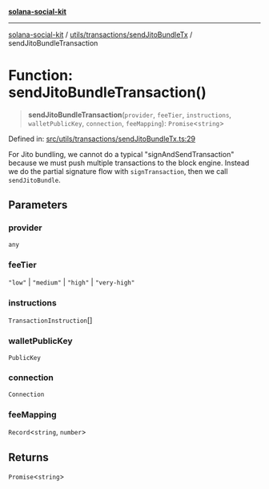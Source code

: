 [**solana-social-kit**](../../../../README.md)

***

[solana-social-kit](../../../../README.md) / [utils/transactions/sendJitoBundleTx](../README.md) / sendJitoBundleTransaction

# Function: sendJitoBundleTransaction()

> **sendJitoBundleTransaction**(`provider`, `feeTier`, `instructions`, `walletPublicKey`, `connection`, `feeMapping`): `Promise`\<`string`\>

Defined in: [src/utils/transactions/sendJitoBundleTx.ts:29](https://github.com/SendArcade/solana-social-starter/blob/98f94bb63d3814df24512365f6ae706d273e698f/src/utils/transactions/sendJitoBundleTx.ts#L29)

For Jito bundling, we cannot do a typical "signAndSendTransaction" because
we must push multiple transactions to the block engine. Instead we do the partial
signature flow with `signTransaction`, then we call `sendJitoBundle`.

## Parameters

### provider

`any`

### feeTier

`"low"` | `"medium"` | `"high"` | `"very-high"`

### instructions

`TransactionInstruction`[]

### walletPublicKey

`PublicKey`

### connection

`Connection`

### feeMapping

`Record`\<`string`, `number`\>

## Returns

`Promise`\<`string`\>
